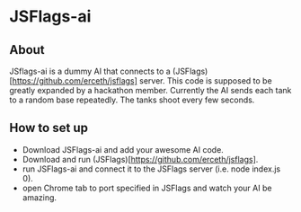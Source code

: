 # JSFlags-ai

## About
JSflags-ai is a dummy AI that connects to a (JSFlags)[https://github.com/erceth/jsflags] server.  This code is supposed to be greatly expanded by a hackathon member.  Currently the AI sends each tank to a random base repeatedly.  The tanks shoot every few seconds.

## How to set up
- Download JSFlags-ai and add your awesome AI code.
- Download and run (JSFlags)[https://github.com/erceth/jsflags].
- run JSFlags-ai and connect it to the JSFlags server (i.e. node index.js 0).
- open Chrome tab to port specified in JSFlags and watch your AI be amazing.
